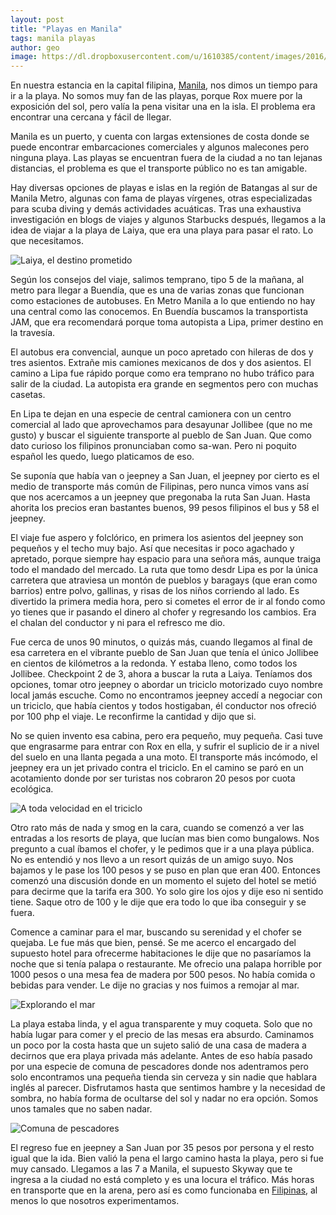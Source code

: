 ```yaml
---
layout: post
title: "Playas en Manila"
tags: manila playas
author: geo
image: https://dl.dropboxusercontent.com/u/1610385/content/images/2016/02/IMG_4558.JPG
---
```


En nuestra estancia en la capital filipina, [Manila](/tag/manila), nos dimos un tiempo para ir a la playa. No somos muy fan de las playas, porque Rox muere por la exposición del sol, pero valía la pena visitar una en la isla. El problema era encontrar una cercana y fácil de llegar.

Manila es un puerto, y cuenta con largas extensiones de costa donde se puede encontrar embarcaciones comerciales y algunos malecones pero ninguna playa. Las playas se encuentran fuera de la ciudad a no tan lejanas distancias, el problema es que el transporte público no es tan amigable. 

Hay diversas opciones de playas e islas en la región de Batangas al sur de Manila Metro, algunas con fama de playas vírgenes, otras especializadas para scuba diving y demás actividades acuáticas. Tras una exhaustiva investigación en blogs de viajes y algunos Starbucks después, llegamos a la idea de viajar a la playa de Laiya, que era una playa para pasar el rato. Lo que necesitamos. 

![Laiya, el destino prometido](https://dl.dropboxusercontent.com/u/1610385/content/images/2016/02/IMG_4568.JPG)

Según los consejos del viaje, salimos temprano, tipo 5 de la mañana, al metro para llegar a Buendía, que es una de varias zonas que funcionan como estaciones de autobuses. En Metro Manila a lo que entiendo no hay una central como las conocemos. En Buendía buscamos la transportista JAM, que era recomendará porque toma autopista a Lipa, primer destino en la travesía. 

El autobus era convencial, aunque un poco apretado con hileras de dos y tres asientos. Extrañe mis camiones mexicanos de dos y dos asientos. El camino a Lipa fue rápido porque como era temprano no hubo tráfico para salir de la ciudad. La autopista era grande en segmentos pero con muchas casetas. 

En Lipa te dejan en una especie de central camionera con un centro comercial al lado que aprovechamos para desayunar Jollibee (que no me gusto) y buscar el siguiente transporte al pueblo de San Juan. Que como dato curioso los filipinos pronunciaban como sa-wan. Pero ni poquito español les quedo, luego platicamos de eso. 

Se suponía que había van o jeepney a San Juan, el jeepney por cierto es el medio de transporte más común de Filipinas, pero nunca vimos vans así que nos acercamos a un jeepney que pregonaba la ruta San Juan. Hasta ahorita los precios eran bastantes buenos, 99 pesos filipinos el bus y 58 el jeepney. 

El viaje fue aspero y folclórico, en primera los asientos del jeepney son pequeños y el techo muy bajo. Así que necesitas ir poco agachado y apretado, porque siempre hay espacio para una señora más, aunque traiga todo el mandado del mercado. La ruta que tomo desdr Lipa es por la única carretera que atraviesa un montón de pueblos y baragays (que eran como barrios) entre polvo, gallinas, y risas de los niños corriendo al lado. Es divertido la primera media hora, pero si cometes el error de ir al fondo como yo tienes que ir pasando el dinero al chofer y regresando los cambios. Era el chalan del conductor y ni para el refresco me dio. 

Fue cerca de unos 90 minutos, o quizás más, cuando llegamos al final de esa carretera en el vibrante pueblo de San Juan que tenía el único Jollibee en cientos de kilómetros a la redonda. Y estaba lleno, como todos los Jollibee. Checkpoint 2 de 3, ahora a buscar la ruta a Laiya. Teníamos dos opciones, tomar otro jeepney o abordar un triciclo motorizado cuyo nombre local jamás escuche. Como no encontramos jeepney accedí a negociar con un triciclo, que había cientos y todos hostigaban, él conductor nos ofreció por 100 php el viaje. Le reconfirme la cantidad y dijo que si. 

No se quien invento esa cabina, pero era pequeño, muy pequeña. Casi tuve que engrasarme para entrar con Rox en ella, y sufrir el suplicio de ir a nivel del suelo en una llanta pegada a una moto. El transporte más incómodo, el jeepney era un jet privado contra el triciclo. En el camino se paró en un acotamiento donde por ser turistas nos cobraron 20 pesos por cuota ecológica. 

![A toda velocidad en el triciclo](https://dl.dropboxusercontent.com/u/1610385/content/images/2016/02/2016-01-22%2010.07.17.jpg)

Otro rato más de nada y smog en la cara, cuando se comenzó a ver las entradas a los resorts de playa, que lucían mas bien como bungalows. Nos pregunto a cual íbamos el chofer, y le pedimos que ir a una playa pública. No es entendió y nos llevo a un resort quizás de un amigo suyo. Nos bajamos y le pase los 100 pesos y se puso en plan que eran 400. Entonces comenzó una discusión donde en un momento el sujeto del hotel se metió para decirme que la tarifa era 300. Yo solo gire los ojos y dije eso ni sentido tiene. Saque otro de 100 y le dije que era todo lo que iba conseguir y se fuera. 

Comence a caminar para el mar, buscando su serenidad y el chofer se quejaba. Le fue más que bien, pensé. Se me acerco el encargado del supuesto hotel para ofrecerme habitaciones le dije que no pasaríamos la noche que si tenía palapa o restaurante. Me ofrecio una palapa horrible por 1000 pesos o una mesa fea de madera por 500 pesos. No había comida o bebidas para vender. Le dije no gracias y nos fuimos a remojar al mar. 

![Explorando el mar](https://dl.dropboxusercontent.com/u/1610385/content/images/2016/02/IMG_4555.JPG)

La playa estaba linda, y el agua transparente y muy coqueta. Solo que no había lugar para comer y el precio de las mesas era absurdo. Caminamos un poco por la costa hasta que un sujeto salió de una casa de madera a decirnos que era playa privada más adelante. Antes de eso había pasado por una especie de comuna de pescadores donde nos adentramos pero solo encontramos una pequeña tienda sin cerveza y sin nadie que hablara inglés al parecer. Disfrutamos hasta que sentimos hambre y la necesidad de sombra, no había forma de ocultarse del sol y nadar no era opción. Somos unos tamales que no saben nadar.

![Comuna de pescadores](https://dl.dropboxusercontent.com/u/1610385/content/images/2016/02/IMG_4588.JPG)

El regreso fue en jeepney a San Juan por 35 pesos por persona y el resto igual que la ida. Bien valió la pena el largo camino hasta la playa, pero si fue muy cansado. Llegamos a las 7 a Manila, el supuesto Skyway que te ingresa a la ciudad no está completo y es una locura el tráfico. Más horas en transporte que en la arena, pero así es como funcionaba en [Filipinas](/tag/filipinas), al menos lo que nosotros experimentamos.
